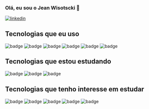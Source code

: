### Olá, eu sou o Jean Wisotscki 👋

[![linkedin](https://img.shields.io/badge/LinkedIn-0077B5?style=for-the-badge&logo=linkedin&logoColor=white)](https://www.linkedin.com/in/jean-wisotscki/)

## Tecnologias que eu uso

<div style="display: inline-block">
  <img align="center" src="https://img.shields.io/badge/JavaScript-F7DF1E?style=for-the-badge&logo=javascript&logoColor=black" alt="badge" />
  <img align="center" src="https://img.shields.io/badge/React-20232A?style=for-the-badge&logo=react&logoColor=61DAFB" alt="badge" />
  <img align="center" src="https://img.shields.io/badge/Sass-CC6699?style=for-the-badge&logo=sass&logoColor=white" alt="badge" />
  <img align="center" src="https://img.shields.io/badge/HTML5-E34F26?style=for-the-badge&logo=html5&logoColor=white" alt="badge" />
  <img align="center" src="https://img.shields.io/badge/CSS3-1572B6?style=for-the-badge&logo=css3&logoColor=white" alt="badge" />
  <img align="center" src="https://img.shields.io/badge/git-%23F05033.svg?style=for-the-badge&logo=git&logoColor=white" alt="badge" />
</div>

<br>

## Tecnologias que estou estudando

<div style="display: inline-block">

  <img align="center" src="https://img.shields.io/badge/Next-black?style=for-the-badge&logo=next.js&logoColor=white" alt="badge" />
  <img align="center" src="https://img.shields.io/badge/React-20232A?style=for-the-badge&logo=react&logoColor=61DAFB" alt="badge" />
  <img align="center" src="https://img.shields.io/badge/TypeScript-007ACC?style=for-the-badge&logo=typescript&logoColor=white" alt="badge" />
  
</div>

<br>

## Tecnologias que tenho interesse em estudar

<div style="display: inline-block">
  <img align="center" src="https://img.shields.io/badge/Tailwind_CSS-38B2AC?style=for-the-badge&logo=tailwind-css&logoColor=white" alt="badge" />
  <img align="center" src="https://img.shields.io/badge/Node.js-43853D?style=for-the-badge&logo=node.js&logoColor=white" alt="badge" />
  <img align="center" src="https://img.shields.io/badge/Vue.js-35495E?style=for-the-badge&logo=vue.js&logoColor=4FC08D" alt="badge" />
  <img align="center" src="https://img.shields.io/badge/MongoDB-4EA94B?style=for-the-badge&logo=mongodb&logoColor=white" alt="badge" />
  <img align="center" src="https://img.shields.io/badge/PostgreSQL-316192?style=for-the-badge&logo=postgresql&logoColor=white" alt="badge" />  
</div>

<br><br>
